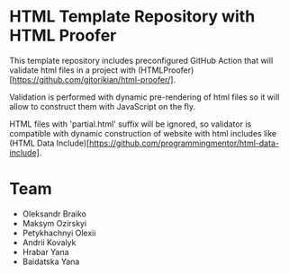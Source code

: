 # HTML Template Repository with HTML Proofer

This template repository includes preconfigured GitHub Action that will validate html files in a project with (HTMLProofer)[https://github.com/gjtorikian/html-proofer/].

Validation is performed with dynamic pre-rendering of html files so it will allow to construct them with JavaScript on the fly.

HTML files with 'partial.html' suffix will be ignored, so validator is compatible with dynamic construction of website with html includes like (HTML Data Include)[https://github.com/programmingmentor/html-data-include].

# Team

- Oleksandr Braiko
- Maksym Ozirskyi 
- Petykhachnyi Olexii
- Andrii Kovalyk
- Hrabar Yana
- Baidatska Yana